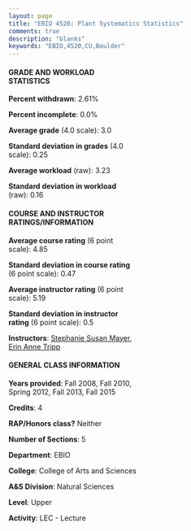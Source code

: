 ```yaml
---
layout: page
title: "EBIO 4520: Plant Systematics Statistics"
comments: true
description: "blanks"
keywords: "EBIO,4520,CU,Boulder"
---
```

<head>
<script src="https://ajax.googleapis.com/ajax/libs/jquery/2.1.3/jquery.min.js"></script>
<script src="https://dl.dropboxusercontent.com/s/pc42nxpaw1ea4o9/highcharts.js?dl=0"></script>
<!-- <script src="../assets/js/highcharts.js"></script> -->
<style type="text/css">@font-face {
	font-family: "Bebas Neue";
	src: url(https://www.filehosting.org/file/details/544349/BebasNeue Regular.otf) format("opentype");
	}
	h1.Bebas { 
		font-family: "Bebas Neue", Verdana, Tahoma;
	}
</style>
</head>
<body>
	<div id="container" style="float: right; width: 45%; height: 88%; margin-left: 2.5%; margin-right: 2.5%;"></div>
	<script language="JavaScript">
		$(document).ready(function() {
		var chart = {type: 'column'};
		var title = {text: 'Grade Distribution'};
		var xAxis = {categories: ['A','B','C','D','F'],crosshair: true};
		var yAxis = {min: 0,title: {text: 'Percentage'}};
		var tooltip = {headerFormat: '<center><b><span style="font-size:20px">{point.key}</span></b></center>',
		               pointFormat: '<td style="padding:0"><b>{point.y:.1f}%</b></td>',
		               footerFormat: '</table>',shared: true,useHTML: true};
		var plotOptions = {column: {pointPadding: 0.0,borderWidth: 0}};  
		var credits = {enabled: false};var series= [{name: 'Percent',data: [33.61,44.01,16.51,4.41,1.46,]}];
		var json = {};
		json.chart = chart;
		json.title = title;
		json.tooltip = tooltip;
		json.xAxis = xAxis;
		json.yAxis = yAxis;  
		json.series = series;
		json.plotOptions = plotOptions;  
		json.credits = credits;
		$('#container').highcharts(json);
	});
	</script>
</body>
			   
#### GRADE AND WORKLOAD STATISTICS

**Percent withdrawn**: 2.61%

**Percent incomplete**: 0.0%

**Average grade** (4.0 scale): 3.0

**Standard deviation in grades** (4.0 scale): 0.25

**Average workload** (raw): 3.23

**Standard deviation in workload** (raw): 0.16

#### COURSE AND INSTRUCTOR RATINGS/INFORMATION

**Average course rating** (6 point scale): 4.85

**Standard deviation in course rating** (6 point scale): 0.47

**Average instructor rating** (6 point scale): 5.19

**Standard deviation in instructor rating** (6 point scale): 0.5

**Instructors**: <a href='../../instructors/Stephanie_Susan_Mayer'>Stephanie Susan Mayer</a>, <a href='../../instructors/Erin_Anne_Tripp'>Erin Anne Tripp</a>

#### GENERAL CLASS INFORMATION

**Years provided**: Fall 2008, Fall 2010, Spring 2012, Fall 2013, Fall 2015

**Credits**: 4

**RAP/Honors class?** Neither

**Number of Sections**: 5

**Department**: EBIO

**College**: College of Arts and Sciences

**A&S Division**: Natural Sciences

**Level**: Upper

**Activity**: LEC - Lecture
